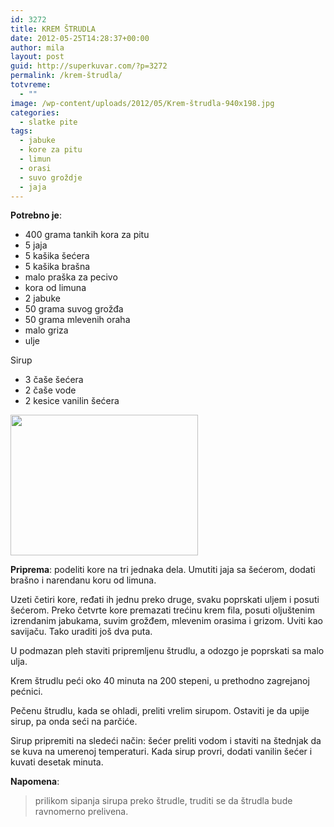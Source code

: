 ```yaml
---
id: 3272
title: KREM ŠTRUDLA
date: 2012-05-25T14:28:37+00:00
author: mila
layout: post
guid: http://superkuvar.com/?p=3272
permalink: /krem-štrudla/
totvreme:
  - ""
image: /wp-content/uploads/2012/05/Krem-štrudla-940x198.jpg
categories:
  - slatke pite
tags:
  - jabuke
  - kore za pitu
  - limun
  - orasi
  - suvo groždje
  - jaja
---
```

**Potrebno je**:

  * 400 grama tankih kora za pitu
  * 5 jaja
  * 5 kašika šećera
  * 5 kašika brašna
  * malo praška za pecivo
  * kora od limuna
  * 2 jabuke
  * 50 grama suvog grožđa
  * 50 grama mlevenih oraha
  * malo griza
  * ulje

Sirup

  * 3 čaše šećera
  * 2 čaše vode
  * 2 kesice vanilin šećera

<img class="alignnone size-medium wp-image-3273" title="Krem štrudla" src="/wp-content/uploads/2012/05/Krem-štrudla-1024x768.jpg" alt="" width="300" height="225" /> 

**Priprema**: podeliti kore na tri jednaka dela. Umutiti jaja sa šećerom, dodati brašno i narendanu koru od limuna.

Uzeti četiri kore, ređati ih jednu preko druge, svaku poprskati uljem i posuti šećerom. Preko četvrte kore premazati trećinu krem fila, posuti oljuštenim izrendanim jabukama, suvim grožđem, mlevenim orasima i grizom. Uviti kao savijaču. Tako uraditi još dva puta.

U podmazan pleh staviti pripremljenu štrudlu, a odozgo je poprskati sa malo ulja.

Krem štrudlu peći oko 40 minuta na 200 stepeni, u prethodno zagrejanoj pećnici.

Pečenu štrudlu, kada se ohladi, preliti vrelim sirupom. Ostaviti je da upije sirup, pa onda seći na parčiće.

Sirup pripremiti na sledeći način: šećer preliti vodom i staviti na štednjak da se kuva na umerenoj temperaturi. Kada sirup provri, dodati vanilin šećer i kuvati desetak minuta.

**Napomena**: 
> prilikom sipanja sirupa preko štrudle, truditi se da štrudla bude ravnomerno prelivena.